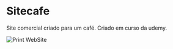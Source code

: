 # Sitecafe
Site comercial criado para um café. Criado em curso da udemy.
<br>


![Print WebSite](https://cdn.discordapp.com/attachments/568423119891464218/1155017293177307156/image.png)
